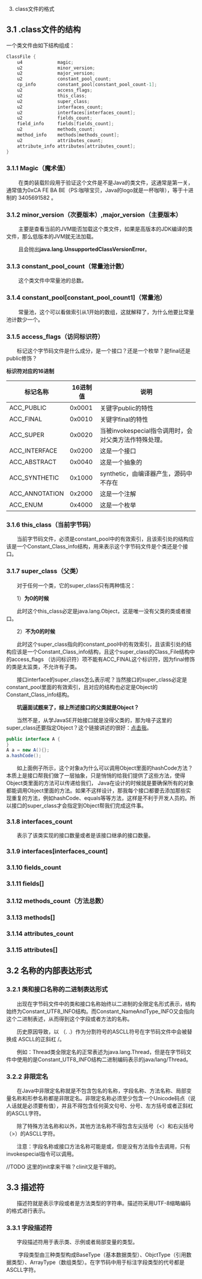 3. class文件的格式

## 3.1 .class文件的结构

一个类文件由如下结构组成：

```java
ClassFile {
    u4             magic;
    u2             minor_version;
    u2             major_version;
    u2             constant_pool_count;
    cp_info        constant_pool[constant_pool_count-1];
    u2             access_flags;
    u2             this_class;
    u2             super_class;
    u2             interfaces_count;
    u2             interfaces[interfaces_count];
    u2             fields_count;
    field_info     fields[fields_count];
    u2             methods_count;
    method_info    methods[methods_count];
    u2             attributes_count;
    attribute_info attributes[attributes_count];
}
```

### 3.1.1 Magic（魔术值）

&emsp;&emsp; 在类的装载阶段用于验证这个文件是不是Java的类文件，这通常是第一关，通常值为0xCA FE BA BE（PS:咖啡宝贝，Java的logo就是一杯咖啡），等于十进制的 3405691582 。

### 3.1.2 minor_version（次要版本）,major_version（主要版本）

&emsp; &emsp;主要是查看当前的JVM能否加载这个类文件，如果是高版本的JDK编译的类文件，那么低版本的JVM就无法加载。

&emsp;&emsp; 且会抛出**java.lang.UnsupportedClassVersionError**。

### 3.1.3 constant_pool_count（常量池计数）

&emsp; &emsp;这个类文件中常量池的总数。

### 3.1.4 constant_pool[constant_pool_count1]（常量池）

&emsp; &emsp;常量池，这个可以看做索引从1开始的数组，这就解释了，为什么他要比常量池计数少一个。

### 3.1.5 access_flags（访问标识符）

&emsp;&emsp;标记这个字节码文件是什么成分，是一个接口？还是一个枚举？是final还是public修饰？

**标识符对应的16进制**

| **标记名称**       | **16进制值** | **说明**                            |
|----------------|-----------|-----------------------------------|
| ACC_PUBLIC     | 0x0001    | 关键字public的特性                      |
| ACC_FINAL      | 0x0010    | 关键字final的特性                       |
| ACC_SUPER      | 0x0020    | 当被invokespecial指令调用时，会对父类方法作特殊处理。 |
| ACC_INTERFACE  | 0x0200    | 这是一个接口                            |
| ACC_ABSTRACT   | 0x0040    | 这是一个抽象的                           |
| ACC_SYNTHETIC  | 0x1000    | synthetic，由编译器产生，源码中不存在           |
| ACC_ANNOTATION | 0x2000    | 这是一个注解                            |
| ACC_ENUM       | 0x4000    | 这是一个枚举                            |

### 3.1.6 this_class（当前字节码）

&emsp;&emsp;当前字节码文件，必须是constant_pool中的有效索引，且该索引处的结构应该是一个Constant_Class_info结构，用来表示这个字节码文件是个类还是个接口。

### 3.1.7 super_class（父类）

&emsp;&emsp;对于任何一个类，它的super_class只有两种情况：

&emsp;&emsp;1）**为0的时候**

&emsp;&emsp;此时这个this_class必定是java.lang.Object，这是唯一没有父类的类或者接口。

&emsp;&emsp;2）**不为0的时候**

&emsp;&emsp;此时这个super_class指向的constant_pool中的有效索引，且该索引处的结构应该是一个Constant_Class_info结构，且这个super_class的Class_File结构中的access_flags （访问标识符）项不能有ACC_FINAL这个标识符，因为final修饰的类是太监类，不允许有子类。

&emsp;&emsp;接口interface的super_class怎么表示呢？当然接口的super_class必定是constant_pool里面的有效索引，且对应的结构也必定是Object的Constant_Class_info结构。

&emsp;&emsp;**坑逼面试题来了，综上所述接口的父类就是Object？**

&emsp;&emsp;当然不是，从学JavaSE开始接口就是没得父类的，那为啥子这里的super_class还要指定Object？这个链接讲述的很好：[点击我](https://stackoverflow.com/questions/68874966/interfaces-implicitly-declaring-public-methods-of-object-class)。

```java
public interface A {
}
A a = new A(){};
a.hashCode();
```

&emsp;&emsp;如上面例子所示，这个对象a为什么可以调用Object里面的hashCode方法？本质上是接口帮我们做了一层抽象，只是悄悄的给我们提供了这些方法，使得Object类里面的方法可以传递给我们， Java在设计的时候就是要确保所有的对象都能调用Object里面的方法。如果不这样设计，那我每个接口都要去添加那些实现重复的方法，例如hashCode、equals等等方法，这样是不利于开发人员的。所以接口的super_class才会指定到Object帮我们完成这件事。

### 3.1.8 interfaces_count

&emsp;&emsp;表示了该类实现的接口数量或者是该接口继承的接口数量。

### 3.1.9 interfaces[interfaces_count]

### 3.1.10 fields_count

### 3.1.11 fields[]

### 3.1.12 methods_count（方法总数）

### 3.1.13 methods[]

### 3.1.14 attributes_count

### 3.1.15 attributes[]

## 3.2 名称的内部表达形式

### 3.2.1 类和接口名称的二进制表达形式

&emsp;&emsp;出现在字节码文件中的类和接口名称始终以二进制的全限定名形式表示，结构始终为Constant_UTF8_INFO结构。而Constant_NameAndType_INFO又会指向这个二进制表述，从而得到这个字段或者方法的名称。

&emsp;&emsp;历史原因导致，以 （. .）作为分割符号的ASCLL符号在字节码文件中会被替换成 ASCLL的正斜杠 /。

&emsp;&emsp;例如：Thread类全限定名的正常表述为java.lang.Thread，但是在字节码文件中使用的是Constant_UTF8_INFO结构二进制编码表示的java/lang/Thread。

### 3.2.2 非限定名

&emsp;&emsp;在Java中非限定名称就是不包含包名的名称，字段名称、方法名称、局部变量名称和形参名称都是非限定名。非限定名称必须至少包含一个Unicode码点（说人话就是必须要有值），并且不得包含任何英文句号、分号、左方括号或者正斜杠的ASCLL字符。

&emsp;&emsp;除了特殊方法名称<init>和<clinit>以外，其他方法名称不得包含左尖括号（<）和右尖括号（>）的ASCLL字符。

&emsp;&emsp;注意：字段名称或接口方法名称可能是<init>或<clinit>，但是没有方法指令去调用<clinit>，只有invokespecial指令可以调用<init>。

//TODO 这里的init拿来干嘛？clinit又是干嘛的。

## 3.3 描述符

&emsp;&emsp;描述符就是表示字段或者是方法类型的字符串。描述符采用UTF-8缩略编码的格式进行表示。

### 3.3.1 字段描述符

&emsp;&emsp;字段描述符用于表示类、示例或者局部变量的类型。

&emsp;&emsp; 字段类型由三种类型构成BaseType（基本数据类型）、ObjctType（引用数据类型）、ArrayType（数组类型）。在字节码中用于标注字段类型的代号都是ASCLL字符。

